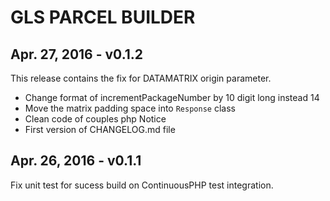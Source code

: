 GLS PARCEL BUILDER
=========================


Apr. 27, 2016 - v0.1.2
--------------------------

This release contains the fix for DATAMATRIX origin parameter.

 * Change format of incrementPackageNumber by 10 digit long instead 14
 * Move the matrix padding space into `Response` class
 * Clean code of couples php Notice
 * First version of CHANGELOG.md file


Apr. 26, 2016 - v0.1.1
--------------------------

Fix unit test for sucess build on ContinuousPHP test integration.

